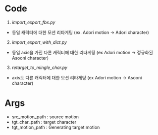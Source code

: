 # Code
1. *import_export_fbx.py* 
- 동일 캐릭터에 대한 모션 리타게팅 (ex. Adori motion -> Adori character)
2. *import_export_with_dict.py* 
- 동일 axis을 가진 다른 캐릭터에 대한 리타게팅 (ex Adori motion -> 정규화된 Asooni character)
3. *retarget_to_mingle_char.py* 
- axis도 다른 캐릭터에 대한 모션 리타게팅 (ex Adori motion -> Asooni character)

# Args
- src_motion_path : source motion 
- tgt_char_path : target character
- tgt_motion_path : Generating target motion
